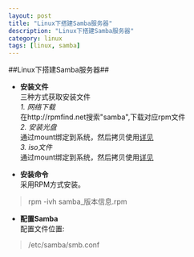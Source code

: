 ```yaml
---
layout: post  
title: "Linux下搭建Samba服务器"  
description: "Linux下搭建Samba服务器"  
category: linux
tags: [linux, samba]
---
```

##Linux下搭建Samba服务器##

- **安装文件**  
三种方式获取安装文件  
*1. 网络下载*   
在http://rpmfind.net搜索"samba",下载对应rpm文件  
*2. 安装光盘*  
通过mount绑定到系统，然后拷贝使用[详见](http://http://petrie.github.com/linux/2012/09/18/linux-mount-iso/)  
*3. iso文件*   
通过mount绑定到系统，然后拷贝使用[详见](http://http://petrie.github.com/linux/2012/09/18/linux-mount-iso/)    

- **安装命令**  
采用RPM方式安装。  
>rpm -ivh samba_版本信息.rpm  


- **配置Samba**  
配置文件位置:
>/etc/samba/smb.conf

